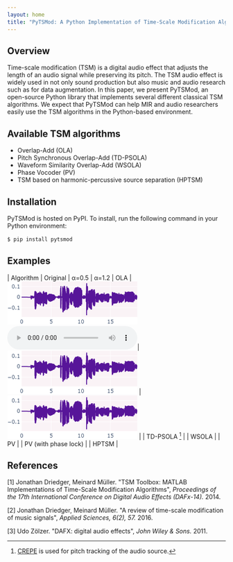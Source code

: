 ```yaml
---
layout: home
title: "PyTSMod: A Python Implementation of Time-Scale Modification Algorithms"
---
```


## Overview

Time-scale modification (TSM) is a digital audio effect that adjusts the length of an audio signal while preserving its pitch. The TSM audio effect is widely used in not only sound production but also music and audio research such as for data augmentation. In this paper, we present PyTSMod, an open-source Python library that implements several different classical TSM algorithms. We expect that PyTSMod can help MIR and audio researchers easily use the TSM algorithms in the Python-based environment.

## Available TSM algorithms

* Overlap-Add (OLA)
* Pitch Synchronous Overlap-Add (TD-PSOLA)
* Waveform Similarity Overlap-Add (WSOLA)
* Phase Vocoder (PV)
* TSM based on harmonic-percussive source separation (HPTSM)

## Installation

PyTSMod is hosted on PyPI. To install, run the following command in your Python environment:
```bash
$ pip install pytsmod
```

## Examples

| Algorithm | Original | α=0.5 | α=1.2
| OLA | ![original](assets/images/original.png) <br/> <audio controls><source src="assets/audio/original.wav"></audio>| ![original](assets/images/original.png) | ![original](assets/images/original.png) |
| TD-PSOLA [^1] |
| WSOLA |
| PV |
| PV (with phase lock) |
| HPTSM |

[^1]: [CREPE](https://github.com/marl/crepe) is used for pitch tracking of the audio source.

## References

[1] Jonathan Driedger, Meinard Müller. "TSM Toolbox: MATLAB Implementations of Time-Scale Modification Algorithms", *Proceedings of the 17th International Conference on Digital Audio Effects (DAFx-14).* 2014.

[2] Jonathan Driedger, Meinard Müller. "A review of time-scale modification of music signals", *Applied Sciences, 6(2), 57.* 2016.

[3] Udo Zölzer. "DAFX: digital audio effects", *John Wiley & Sons.* 2011.